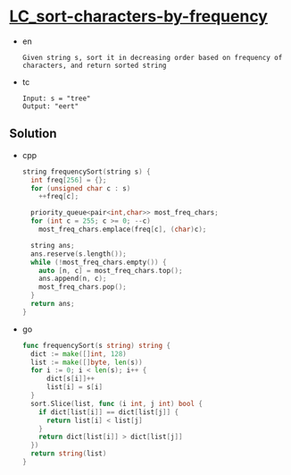 # [LC_sort-characters-by-frequency](https://leetcode.com/problems/sort-characters-by-frequency)

* en

  ```en
  Given string s, sort it in decreasing order based on frequency of characters, and return sorted string
  ```

* tc

  ```tc
  Input: s = "tree"
  Output: "eert"
  ```

## Solution

* cpp

  ```cpp
  string frequencySort(string s) {
    int freq[256] = {};
    for (unsigned char c : s)
      ++freq[c];

    priority_queue<pair<int,char>> most_freq_chars;
    for (int c = 255; c >= 0; --c)
      most_freq_chars.emplace(freq[c], (char)c);

    string ans;
    ans.reserve(s.length());
    while (!most_freq_chars.empty()) {
      auto [n, c] = most_freq_chars.top();
      ans.append(n, c);
      most_freq_chars.pop();
    }
    return ans;
  }
  ```

* go

  ```go
  func frequencySort(s string) string {
    dict := make([]int, 128)
    list := make([]byte, len(s))
    for i := 0; i < len(s); i++ {
        dict[s[i]]++
        list[i] = s[i]
    }
    sort.Slice(list, func (i int, j int) bool {
      if dict[list[i]] == dict[list[j]] {
        return list[i] < list[j]
      }
      return dict[list[i]] > dict[list[j]]
    })
    return string(list)
  }
  ```
